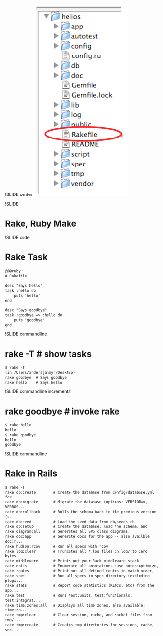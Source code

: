 !SLIDE center
![rails_rakefile](rails_rakefile.png)

!SLIDE
# Rake, Ruby Make

!SLIDE code
# Rake Task

    @@@ruby
    # Rakefile

    desc "Says hello"
    task :hello do
        puts 'hello'
    end

    desc "Says goodbye"
    task :goodbye => :hello do
        puts 'goodbye'
    end

!SLIDE commandline
# rake -T  # show tasks

    $ rake -T
    (in /Users/andersjanmyr/Desktop)
    rake goodbye  # Says goodbye
    rake hello    # Says hello

!SLIDE commandline incremental
# rake goodbye # invoke rake

    $ rake hello
    hello
    $ rake goodbye
    hello
    goodbye



!SLIDE commandline
# Rake in Rails

    $ rake -T
    rake db:create        # Create the database from config/database.yml for...
    rake db:migrate       # Migrate the database (options: VERSION=x, VERBOS...
    rake db:rollback      # Rolls the schema back to the previous version (s...
    rake db:seed          # Load the seed data from db/seeds.rb
    rake db:setup         # Create the database, load the schema, and
    rake diagram:all      # Generates all SVG class diagrams.
    rake doc:app          # Generate docs for the app -- also availble doc:r...
    rake hudson:rcov      # Run all specs with rcov
    rake log:clear        # Truncates all *.log files in log/ to zero bytes
    rake middleware       # Prints out your Rack middleware stack
    rake notes            # Enumerate all annotations (use notes:optimize,
    rake routes           # Print out all defined routes in match order,
    rake spec             # Run all specs in spec directory (excluding plugi...
    rake stats            # Report code statistics (KLOCs, etc) from the app...
    rake test             # Runs test:units, test:functionals, test:integrat...
    rake time:zones:all   # Displays all time zones, also available: time:zo...
    rake tmp:clear        # Clear session, cache, and socket files from tmp/...
    rake tmp:create       # Creates tmp directories for sessions, cache, soc...


